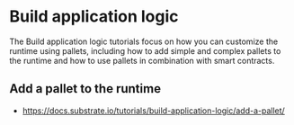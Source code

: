 # Build application logic

The Build application logic tutorials focus on how you can customize the runtime using pallets, including how to add simple and complex pallets to the runtime and how to use pallets in combination with smart contracts.

## Add a pallet to the runtime
* https://docs.substrate.io/tutorials/build-application-logic/add-a-pallet/

